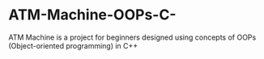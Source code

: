 # ATM-Machine-OOPs-C-
ATM Machine is a project for beginners designed using concepts of OOPs (Object-oriented programming) in C++
